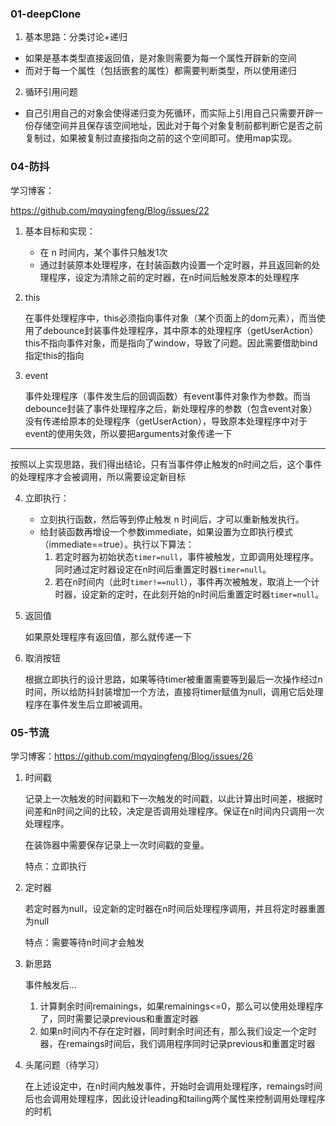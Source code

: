 ### 01-deepClone
1. 基本思路：分类讨论+递归
- 如果是基本类型直接返回值，是对象则需要为每一个属性开辟新的空间
- 而对于每一个属性（包括嵌套的属性）都需要判断类型，所以使用递归
2. 循环引用问题
- 自己引用自己的对象会使得递归变为死循环，而实际上引用自己只需要开辟一份存储空间并且保存该空间地址，因此对于每个对象复制前都判断它是否之前复制过，如果被复制过直接指向之前的这个空间即可。使用map实现。

### 04-防抖

学习博客：

https://github.com/mqyqingfeng/Blog/issues/22

1. 基本目标和实现：

   - 在 n 时间内，某个事件只触发1次
   - 通过封装原本处理程序，在封装函数内设置一个定时器，并且返回新的处理程序，设定为清除之前的定时器，在n时间后触发原本的处理程序

2. this

   在事件处理程序中，this必须指向事件对象（某个页面上的dom元素），而当使用了debounce封装事件处理程序，其中原本的处理程序（getUserAction）this不指向事件对象，而是指向了window，导致了问题。因此需要借助bind指定this的指向

3. event

   事件处理程序（事件发生后的回调函数）有event事件对象作为参数。而当debounce封装了事件处理程序之后，新处理程序的参数（包含event对象）没有传递给原本的处理程序（getUserAction），导致原本处理程序中对于event的使用失效，所以要把arguments对象传递一下

---

按照以上实现思路，我们得出结论，只有当事件停止触发的n时间之后，这个事件的处理程序才会被调用，所以需要设定新目标

4. 立即执行：
   - 立刻执行函数，然后等到停止触发 n 时间后，才可以重新触发执行。
   - 给封装函数再增设一个参数immediate，如果设置为立即执行模式（immediate==true）。执行以下算法：
     1. 若定时器为初始状态`timer=null`，事件被触发，立即调用处理程序。同时通过定时器设定在n时间后重置定时器`timer=null`。
     2. 若在n时间内（此时`timer!==null`），事件再次被触发，取消上一个计时器，设定新的定时，在此刻开始的n时间后重置定时器`timer=null`。
   
5. 返回值

   如果原处理程序有返回值，那么就传递一下

6. 取消按钮

   根据立即执行的设计思路，如果等待timer被重置需要等到最后一次操作经过n时间，所以给防抖封装增加一个方法，直接将timer赋值为null，调用它后处理程序在事件发生后立即被调用。

### 05-节流

学习博客：https://github.com/mqyqingfeng/Blog/issues/26

1. 时间戳

   记录上一次触发的时间戳和下一次触发的时间戳，以此计算出时间差，根据时间差和n时间之间的比较，决定是否调用处理程序。保证在n时间内只调用一次处理程序。

   在装饰器中需要保存记录上一次时间戳的变量。

   特点：立即执行

2. 定时器

   若定时器为null，设定新的定时器在n时间后处理程序调用，并且将定时器重置为null

   特点：需要等待n时间才会触发

3. 新思路

   事件触发后...

   1. 计算剩余时间remainings，如果remainings<=0，那么可以使用处理程序了，同时需要记录previous和重置定时器
   2. 如果n时间内不存在定时器，同时剩余时间还有，那么我们设定一个定时器，在remaings时间后，我们调用程序同时记录previous和重置定时器

4. 头尾问题（待学习）

   在上述设定中，在n时间内触发事件，开始时会调用处理程序，remaings时间后也会调用处理程序，因此设计leading和tailing两个属性来控制调用处理程序的时机

   